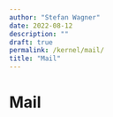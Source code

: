 ```yaml
---
author: "Stefan Wagner"
date: 2022-08-12
description: ""
draft: true
permalink: /kernel/mail/
title: "Mail"
---
```


# Mail
